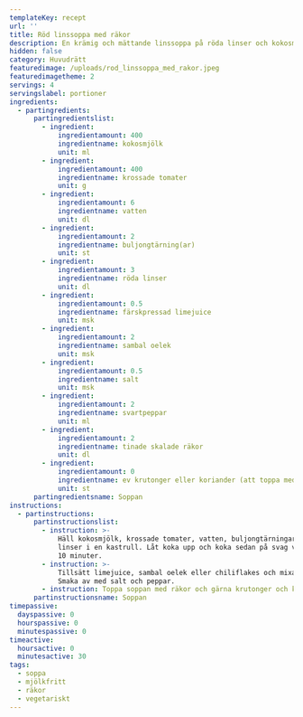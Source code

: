 ```yaml
---
templateKey: recept
url: ''
title: Röd linssoppa med räkor
description: En krämig och mättande linssoppa på röda linser och kokosmjölk
hidden: false
category: Huvudrätt
featuredimage: /uploads/rod_linssoppa_med_rakor.jpeg
featuredimagetheme: 2
servings: 4
servingslabel: portioner
ingredients:
  - partingredients:
      partingredientslist:
        - ingredient:
            ingredientamount: 400
            ingredientname: kokosmjölk
            unit: ml
        - ingredient:
            ingredientamount: 400
            ingredientname: krossade tomater
            unit: g
        - ingredient:
            ingredientamount: 6
            ingredientname: vatten
            unit: dl
        - ingredient:
            ingredientamount: 2
            ingredientname: buljongtärning(ar)
            unit: st
        - ingredient:
            ingredientamount: 3
            ingredientname: röda linser
            unit: dl
        - ingredient:
            ingredientamount: 0.5
            ingredientname: färskpressad limejuice
            unit: msk
        - ingredient:
            ingredientamount: 2
            ingredientname: sambal oelek
            unit: msk
        - ingredient:
            ingredientamount: 0.5
            ingredientname: salt
            unit: msk
        - ingredient:
            ingredientamount: 2
            ingredientname: svartpeppar
            unit: ml
        - ingredient:
            ingredientamount: 2
            ingredientname: tinade skalade räkor
            unit: dl
        - ingredient:
            ingredientamount: 0
            ingredientname: ev krutonger eller koriander (att toppa med)
            unit: st
      partingredientsname: Soppan
instructions:
  - partinstructions:
      partinstructionslist:
        - instruction: >-
            Häll kokosmjölk, krossade tomater, vatten, buljongtärningar och
            linser i en kastrull. Låt koka upp och koka sedan på svag värme ca
            10 minuter.
        - instruction: >-
            Tillsätt limejuice, sambal oelek eller chiliflakes och mixa slätt.
            Smaka av med salt och peppar.
        - instruction: Toppa soppan med räkor och gärna krutonger och koriander.
      partinstructionsname: Soppan
timepassive:
  dayspassive: 0
  hourspassive: 0
  minutespassive: 0
timeactive:
  hoursactive: 0
  minutesactive: 30
tags:
  - soppa
  - mjölkfritt
  - räkor
  - vegetariskt
---
```



